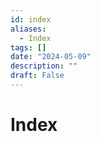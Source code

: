 ```yaml
---
id: index
aliases:
  - Index
tags: []
date: "2024-05-09"
description: ""
draft: False
---
```


# Index


